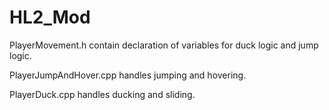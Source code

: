 # HL2_Mod

PlayerMovement.h contain declaration of variables for duck logic and jump logic.

PlayerJumpAndHover.cpp handles jumping and hovering.

PlayerDuck.cpp handles ducking and sliding.
